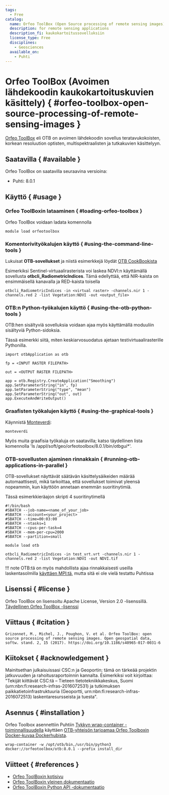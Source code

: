 ```yaml
---
tags:
  - Free
catalog:
  name: Orfeo ToolBox (Open Source processing of remote sensing images) 
  description: for remote sensing applications
  description_fi: kaukokartoitussovelluksiin
  license_type: Free
  disciplines:
    - Geosciences
  available_on:
    - Puhti
---
```


# Orfeo ToolBox (Avoimen lähdekoodin kaukokartoituskuvien käsittely) { #orfeo-toolbox-open-source-processing-of-remote-sensing-images }

[Orfeo ToolBox](https://www.orfeo-toolbox.org/) eli OTB on avoimen lähdekoodin sovellus teratavukokoisten, korkean resoluution optisten, multispektraalisten ja tutkakuvien käsittelyyn.

## Saatavilla { #available }

Orfeo ToolBox on saatavilla seuraavina versioina:

* Puhti: 8.0.1

## Käyttö { #usage }

### Orfeo ToolBoxin lataaminen { #loading-orfeo-toolbox }

Orfeo ToolBox voidaan ladata komennolla

`module load orfeotoolbox`

### Komentorivityökalujen käyttö { #using-the-command-line-tools }

Lukuisat **OTB-sovellukset** ja niistä esimerkkejä löydät [OTB CookBookista](https://www.orfeo-toolbox.org/CookBook/Applications.html)

Esimerkiksi Sentinel-virtuaalirasterista voi laskea NDVI:n käyttämällä sovellusta **otbcli_RadiometricIndices**. Tämä edellyttää, että NIR-kaista on ensimmäisellä kanavalla ja RED-kaista toisella

`otbcli_RadiometricIndices -in <virtual raster> -channels.nir 1 -channels.red 2 -list Vegetation:NDVI -out <output_file>`

### OTB:n Python-työkalujen käyttö { #using-the-otb-python-tools }

OTB:hen sisältyviä sovelluksia voidaan ajaa myös käyttämällä moduuliin sisältyviä Python-sidoksia.

Tässä esimerkki siitä, miten keskiarvosuodatus ajetaan testivirtuaalirasterille Pythonilla.

```
import otbApplication as otb

fp = <INPUT RASTER FILEPATH>

out = <OUTPUT RASTER FILEPATH>

app = otb.Registry.CreateApplication("Smoothing")
app.SetParameterString("in", fp)
app.SetParameterString("type", "mean")
app.SetParameterString("out", out)
app.ExecuteAndWriteOutput()
```

### Graafisten työkalujen käyttö { #using-the-graphical-tools }

Käynnistä [Monteverdi](https://www.orfeo-toolbox.org/CookBook-8.0/Monteverdi.html):
```
monteverdi
```
Myös muita graafisia työkaluja on saatavilla; katso täydellinen lista komennolla 'ls /appl/soft/geo/orfeotoolbox/8.0.1/bin/otbgui*'. 

### OTB-sovellusten ajaminen rinnakkain { #running-otb-applications-in-parallel }

OTB-sovellukset näyttävät säätävän käsittelysäikeiden määrää automaattisesti, mikä tarkoittaa, että sovellukset toimivat yleensä nopeammin, kun käyttöön annetaan enemmän suoritinytimiä. 

Tässä esimerkkieräajon skripti 4 suoritinytimellä

```
#!/bin/bash
#SBATCH --job-name=<name_of_your_job>
#SBATCH --account=<your_project>
#SBATCH --time=00:03:00
#SBATCH --ntasks=1
#SBATCH --cpus-per-task=4
#SBATCH --mem-per-cpu=2000
#SBATCH --partition=small

module load otb

otbcli_RadiometricIndices -in test_vrt.vrt -channels.nir 1 -channels.red 2 -list Vegetation:NDVI -out NDVI.tif
```

!!! note
    OTB:tä on myös mahdollista ajaa rinnakkaisesti useilla laskentasolmilla [käyttäen MPI:tä](https://www.orfeo-toolbox.org/CookBook/CliInterface.html#parallel-execution-with-mpi), mutta sitä ei ole vielä testattu Puhtissa

## Lisenssi { #license }

Orfeo ToolBox on lisensoitu Apache License, Version 2.0 -lisenssillä. [Täydellinen Orfeo ToolBox -lisenssi](https://github.com/orfeotoolbox/OTB/tree/develop/Copyright)

## Viittaus { #citation }

`Grizonnet, M., Michel, J., Poughon, V. et al. Orfeo ToolBox: open source processing of remote sensing images. Open geospatial data, softw. stand. 2, 15 (2017). https://doi.org/10.1186/s40965-017-0031-6`



## Kiitokset { #acknowledgement }

Mainitsethan julkaisuissasi CSC:n ja Geoportin; tämä on tärkeää projektin jatkuvuuden ja rahoitusraportoinnin kannalta.
Esimerkiksi voit kirjoittaa: "Tekijät kiittävät CSC:tä – Tieteen tietotekniikkakeskus, Suomi (urn:nbn:fi:research-infras-2016072531) ja tutkimuksen paikkatietoinfrastruktuuria (Geoportti, urn:nbn:fi:research-infras-2016072513) laskentaresursseista ja tuesta".

## Asennus { #installation }

Orfeo Toolbox asennettiin Puhtiin [Tykkyn wrap-container -toiminnallisuudella](../computing/containers/tykky.md#container-based-installations) käyttäen [OTB-yhteisön tarjoamaa Orfeo Toolboxin Docker-kuvaa Dockerhubista](https://hub.docker.com/r/orfeotoolbox/otb). 

`wrap-container -w /opt/otb/bin,/usr/bin/python3 docker://orfeotoolbox/otb:8.0.1 --prefix install_dir`


## Viitteet { #references }

* [Orfeo ToolBoxin kotisivu](https://www.orfeo-toolbox.org/)
* [Orfeo ToolBoxin yleinen dokumentaatio](https://www.orfeo-toolbox.org/CookBook/)
* [Orfeo ToolBoxin Python API -dokumentaatio](https://www.orfeo-toolbox.org/PythonDoc/)